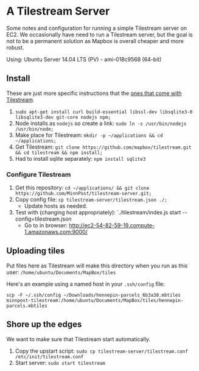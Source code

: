 # A Tilestream Server

Some notes and configuration for running a simple Tilestream server on EC2.  We occasionally have need to run a Tilestream server, but the goal is not to be a permanent solution as Mapbox is overall cheaper and more robust.

Using: Ubuntu Server 14.04 LTS (PV) - ami-018c9568 (64-bit)

## Install

These are just more specific instructions that the [ones that come with Tilestream](https://github.com/mapbox/tilestream/tree/master#installation-ubuntu-1004).

1. `sudo apt-get install curl build-essential libssl-dev libsqlite3-0 libsqlite3-dev git-core nodejs npm;`
1. Node installs as `nodejs` so create a link: `sudo ln -s /usr/bin/nodejs /usr/bin/node;`
1. Make place for Tilestream: `mkdir -p ~/applications && cd ~/applications;`
1. Get Tilestream: `git clone https://github.com/mapbox/tilestream.git && cd tilestream && npm install;`
1. Had to install sqlite separately: `npm install sqlite3`

### Configure Tilestream

1. Get this repository: `cd ~/applications/ && git clone https://github.com/MinnPost/tilestream-server.git;`
1. Copy config file: `cp tilestream-server/tilestream.json ./;`
    * Update hosts as needed.
1. Test with (changing host appropriately): `./tilestream/index.js start --config=tilestream.json
    * Go to in browser: http://ec2-54-82-59-19.compute-1.amazonaws.com:9000/

## Uploading tiles

Put files here as Tilestream will make this directory when you run as this user: `/home/ubuntu/Documents/MapBox/tiles`

Here's an example using a named host in your `.ssh/config` file:

    scp -F ~/.ssh/config ~/Downloads/hennepin-parcels_6b3a38.mbtiles minnpost-tilestream:/home/ubuntu/Documents/MapBox/tiles/hennepin-parcels.mbtiles

## Shore up the edges

We want to make sure that Tilestream start automatically.

1. Copy the upstart script: `sudo cp tilestream-server/tilestream.conf /etc/init/tilestream.conf`
1. Start server: `sudo start tilestream`
